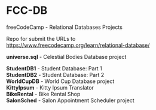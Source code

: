 # FCC-DB
freeCodeCamp - Relational Databases Projects

Repo for submit the URLs to https://www.freecodecamp.org/learn/relational-database/



**universe.sql** - Celestial Bodies Database project

**StudentDB1** - Student Database: Part 1\
**StudentDB2** - Student Database: Part 2\
**WorldCupDB** - World Cup Database project\
**KittyIpsum** - Kitty Ipsum Translator\
**BikeRental** - Bike Rental Shop\
**SalonSched** - Salon Appointment Scheduler project